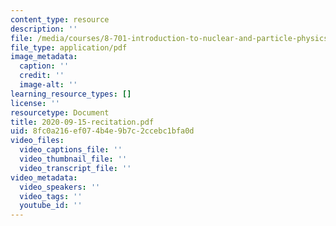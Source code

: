 ```yaml
---
content_type: resource
description: ''
file: /media/courses/8-701-introduction-to-nuclear-and-particle-physics-fall-2020/2020-09-15-recitation.pdf
file_type: application/pdf
image_metadata:
  caption: ''
  credit: ''
  image-alt: ''
learning_resource_types: []
license: ''
resourcetype: Document
title: 2020-09-15-recitation.pdf
uid: 8fc0a216-ef07-4b4e-9b7c-2ccebc1bfa0d
video_files:
  video_captions_file: ''
  video_thumbnail_file: ''
  video_transcript_file: ''
video_metadata:
  video_speakers: ''
  video_tags: ''
  youtube_id: ''
---
```

